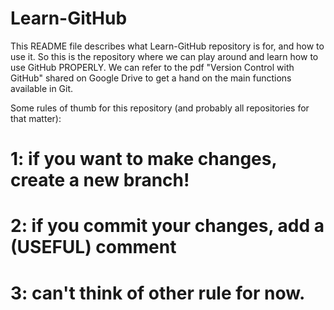 # Learn-GitHub

This README file describes what Learn-GitHub repository is for, and how to use it.
So this is the repository where we can play around and learn how to use GitHub PROPERLY.
We can refer to the pdf "Version Control with GitHub" shared on Google Drive to get a hand on the main functions available in Git. 

Some rules of thumb for this repository (and probably all repositories for that matter):

# 1: if you want to make changes, create a new branch! 
# 2: if you commit your changes, add a (USEFUL) comment
# 3: can't think of other rule for now.
